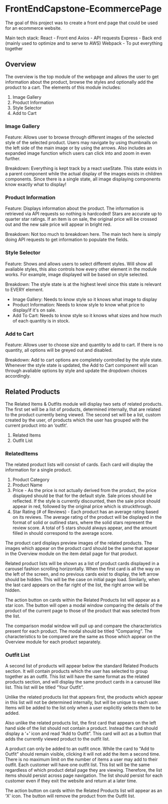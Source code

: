 # FrontEndCapstone-EcommercePage

The goal of this project was to create a front end page that could be used for an ecommerce website.

Main tech stack:
  React - Front end
  Axios - API requests
  Express - Back end (mainly used to optimize and to serve to AWS)
  Webpack - To put everything together

## Overview

  The overview is the top module of the webpage and allows the user to get information about the product, browse the styles and optionally add the product to a cart. The elements of this module includes:

  1. Image Gallery
  2. Product Information
  3. Style Selector
  4. Add to Cart

### Image Gallery

Feature: Allows user to browse through different images of the selected style of the selected product. Users may navigate by using thumbnails on the left side of the main image or by using the arrows. Also includes an expanded image function which users can click into and zoom in even further.

Breakdown: Everything is kept track by a react useState. This state exists in a parent component while the actual display of the images exists in children components. Since there is a single state, all image displaying components know exactly what to display!

### Product Information

Feature: Displays information about the product. The information is retrieved via API requests so nothing is hardcoded! Stars are accurate up to quarter star ratings. If an item is on sale, the original price will be crossed out and the new sale price will appear in bright red.

Breakdown: Not too much to breakdown here. The main tech here is simply doing API requests to get information to populate the fields.

### Style Selector

Feature: Shows and allows users to select different styles. Will show all avaliable styles, this also controls how every other element in the module works. For example, image displayed will be based on style selected.

Breakdown: The style state is at the highest level since this state is relevant to EVERY element.
  * Image Gallery: Needs to know style so it knows what image to display
  * Product Information: Needs to know style to know what price to display/if it's on sale.
  * Add To Cart: Needs to know style so it knows what sizes and how much of each quantity is in stock.

### Add to Cart

Feature: Allows user to choose size and quantity to add to cart. If there is no quantity, all options will be greyed out and disabled.

Breakdown: Add to cart options are completely controlled by the style state. Whenever the style state is updated, the Add to Cart component will scan through avaliable options by style and update the dropdown choices accordingly.

## Related Products

  The Related Items & Outfits module will display two sets of related products. The first set will be a list of products, determined internally, that are related to the product currently being viewed. The second set will be a list, custom created by the user, of products which the user has grouped with the current product into an ‘outfit’.

  1. Related Items
  2. Outfit List

### RelatedItems

The related product lists will consist of cards. Each card will display the information for a single product.

  1. Product Category
  2. Product Name
  3. Price - As the price is not actually derived from the product, the price displayed should be that for the default style. Sale prices should be reflected. If the style is currently discounted, then the sale price should appear in red, followed by the original price which is struckthrough.
  4. Star Rating (# of Reviews) - Each product has an average rating based on its reviews. The average rating of the product will be displayed in the format of solid or outlined stars, where the solid stars represent the review score. A total of 5 stars should always appear, and the amount filled in should correspond to the average score.

The product card displays preview images of the related products. The images which appear on the product card should be the same that appear in the Overview module on the item detail page for that product.

Related product lists will be shown as a list of product cards displayed in a carousel fashion scrolling horizontally. When the first card is all the way on the left of the screen, and no previous cards exist to display, the left arrow should be hidden. This will be the case on initial page load. Similarly, when the last card appears on the far right of the list, the right arrow will be hidden.

The action button on cards within the Related Products list will appear as a star icon. The button will open a modal window comparing the details of the product of the current page to those of the product that was selected from the list.

The comparison modal window will pull up and compare the characteristics present for each product. The modal should be titled “Comparing”. The characteristics to be compared are the same as those which appear on the Overview module for each product separately.

### Outfit List

A second list of products will appear below the standard Related Products section. It will contain products which the user has selected to group together as an outfit. This list will have the same format as the related products section, and will display the same product cards in a carousel like list. This list will be titled “Your Outfit”.

Unlike the related products list that appears first, the products which appear in this list will not be determined internally, but will be unique to each user. Items will be added to the list only when a user explicitly selects them to be added.

Also unlike the related products list, the first card that appears on the left hand side of the list should not contain a product. Instead the card should display a ‘+’ icon and read “Add to Outfit”. This card will act as a button that adds the currently viewed product to the outfit list.

A product can only be added to an outfit once. While the card to “Add to Outfit” should remain visible, clicking it will not add the item a second time. There is no maximum limit on the number of items a user may add to their outfit.
Each customer will have one outfit list. This list will be the same regardless of which product detail page they are viewing. Therefore, the list items should persist across page navigation.
The list should persist for each customer even if they exit the website and return at a later time.

The action button on cards within the Related Products list will appear as an ‘X’ icon. The button will remove the product from the Outfit list.